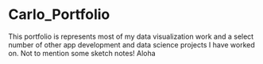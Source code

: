 # Carlo_Portfolio

This portfolio is represents most of my data visualization work and a select number of other app development and data science projects I have worked on.
Not to mention some sketch notes! Aloha
